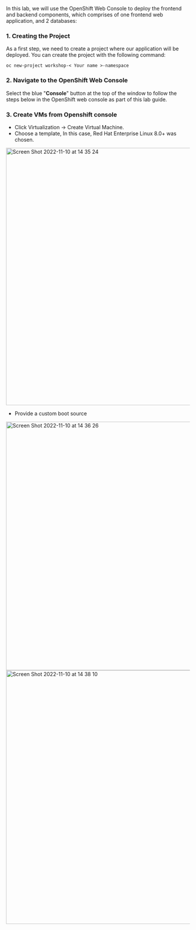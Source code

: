 In this lab, we will use the OpenShift Web Console to deploy the frontend and backend components, which comprises of one frontend web application, and 2 databases:

### 1. Creating the Project

As a first step, we need to create a project where our application will be deployed. You can create the project with the following command:

```execute
oc new-project workshop-< Your name >-namespace
```

### 2. Navigate to the OpenShift Web Console

Select the blue "**Console**" button at the top of the window to follow the steps below in the OpenShift web console as part of this lab guide.

### 3. Create VMs from Openshift console
- Click Virtualization → Create Virtual Machine.
- Choose a template, In this case, Red Hat Enterprise Linux 8.0+ was chosen.

<img width="704" alt="Screen Shot 2022-11-10 at 14 35 24" src="https://user-images.githubusercontent.com/64369864/201093126-6de8d0c2-5649-4933-b4d4-0e6d67f39737.png">

- Provide a custom boot source

<img width="680" alt="Screen Shot 2022-11-10 at 14 36 26" src="https://user-images.githubusercontent.com/64369864/201093317-fa7f8aff-8b80-4683-9aa1-68e21e62f618.png">

<img width="694" alt="Screen Shot 2022-11-10 at 14 38 10" src="https://user-images.githubusercontent.com/64369864/201093624-5cd2b95c-9911-48c6-81eb-56d366279c3c.png">

